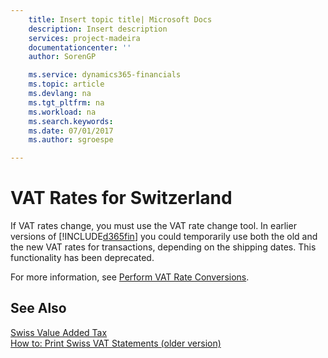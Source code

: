 ```yaml
---
    title: Insert topic title| Microsoft Docs
    description: Insert description
    services: project-madeira
    documentationcenter: ''
    author: SorenGP

    ms.service: dynamics365-financials
    ms.topic: article
    ms.devlang: na
    ms.tgt_pltfrm: na
    ms.workload: na
    ms.search.keywords:
    ms.date: 07/01/2017
    ms.author: sgroespe

---
```

# VAT Rates for Switzerland
If VAT rates change, you must use the VAT rate change tool. In earlier versions of [!INCLUDE[d365fin](../../includes/d365fin_md.md)] you could temporarily use both the old and the new VAT rates for transactions, depending on the shipping dates. This functionality has been deprecated.  
  
 For more information, see [Perform VAT Rate Conversions](perform-vat-rate-conversions.md).  
  
## See Also  
 [Swiss Value Added Tax](swiss-value-added-tax.md)   
 [How to: Print Swiss VAT Statements (older version)](how-to-print-swiss-vat-statements-older-version-.md)